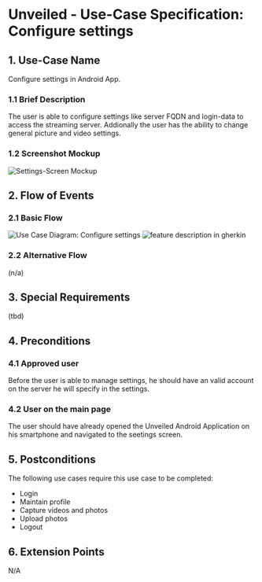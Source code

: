 # Unveiled - Use-Case Specification: Configure settings

## 1. Use-Case Name
Configure settings in Android App.

### 1.1 Brief Description
The user is able to configure settings like server FQDN and login-data to access the streaming server. Addionally the user has the ability to change general picture and video settings.

### 1.2 Screenshot Mockup
![][screenshot]

## 2. Flow of Events

### 2.1 Basic Flow
![][basic flow]
![][gherkin]

### 2.2 Alternative Flow
(n/a)


## 3. Special Requirements

(tbd)


## 4. Preconditions

### 4.1 Approved user
Before the user is able to manage settings, he should have an valid account on the server he will specify in the settings.

### 4.2 User on the main page
The user should have already opened the Unveiled Android Application on his smartphone and navigated to the seetings screen.

## 5. Postconditions
The following use cases require this use case to be completed:
- Login
- Maintain profile
- Capture videos and photos
- Upload photos
- Logout


## 6. Extension Points

N/A

<!-- Link definitions: -->
[basic flow]: https://raw.githubusercontent.com/SAS-Systems/Unveiled-Documentation/master/Bilder/UC_Diagrams/UC_Diagram_Configure_settings.png "Use Case Diagram: Configure settings"

[screenshot]: https://raw.githubusercontent.com/SAS-Systems/Unveiled-Documentation/master/Bilder/Mockup_AndroidApp/Settings.PNG "Settings-Screen Mockup"
[gherkin]: https://raw.githubusercontent.com/SAS-Systems/Unveiled-Documentation/master/Bilder/Gherkin_Features/feature_settings.PNG "feature description in gherkin"
